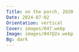 ```yaml
---
Title: on the porch, 2020
Date: 2024-07-02
Orientation: vertical
Cover: images/047.webp
Image: images/047@2x.webp
Bg: dark
---
```

